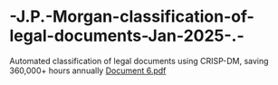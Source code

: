 # -J.P.-Morgan-classification-of-legal-documents-Jan-2025-.-
 Automated classification of legal documents using CRISP-DM,  saving 360,000+ hours annually
[Document 6.pdf](https://github.com/user-attachments/files/22424789/Document.6.pdf)
